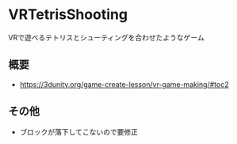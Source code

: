 # VRTetrisShooting
 VRで遊べるテトリスとシューティングを合わせたようなゲーム

## 概要
- https://3dunity.org/game-create-lesson/vr-game-making/#toc2

## その他
- ブロックが落下してこないので要修正
